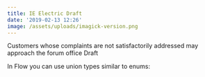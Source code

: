 ```yaml
---
title: IE Electric Draft
date: '2019-02-13 12:26'
image: /assets/uploads/imagick-version.png
---
```

Customers whose complaints are not satisfactorily addressed may approach the forum office Draft

In Flow you can use union types similar to enums:
